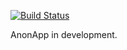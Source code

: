 [![Build Status](https://travis-ci.com/OrlovDiga/anonapp-api.svg?branch=master)](https://travis-ci.com/OrlovDiga/anonapp-api)

AnonApp in development.